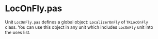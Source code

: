 # LocOnFly.pas

Unit `LocOnFly.pas` defines a global object: `LocalizerOnFly` of `TKLocOnFly` class. You can use this object in any unit which includes `LocOnFly` unit into the uses list. 